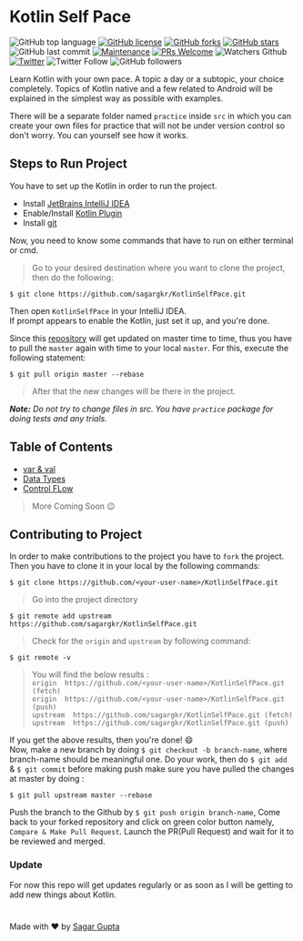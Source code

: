 # Kotlin Self Pace

![GitHub top language](https://img.shields.io/github/languages/top/sagargkr/KotlinSelfPace?color=black)
[![GitHub license](https://img.shields.io/github/license/sagargkr/KotlinSelfPace?color=black&logo=license)](https://github.com/sagargkr/KotlinSelfPace/blob/master/LICENSE)
[![GitHub forks](https://img.shields.io/github/forks/sagargkr/KotlinSelfPace?color=black&logo=forks)](https://github.com/sagargkr/KotlinSelfPace/network)
[![GitHub stars](https://img.shields.io/github/stars/sagargkr/KotlinSelfPace?color=black&logo=stars)](https://github.com/sagargkr/KotlinSelfPace/stargazers)
![GitHub last commit](https://img.shields.io/github/last-commit/sagargkr/KotlinSelfPace?color=black)
[![Maintenance](https://img.shields.io/badge/Maintained%3F-yes-black.svg)](https://github.com/sagargkr/KotlinSelfPace/graphs/commit-activity)
[![PRs Welcome](https://img.shields.io/badge/PRs-welcome-black.svg)](https://github.com/sagargkr/KotlinSelfPace/pulls)
![Watchers Github](https://badgen.net/github/watchers/sagargkr/KotlinSelfPace?color=black)
[![Twitter](https://img.shields.io/twitter/url?logo=twitter&style=social&url=https%3A%2F%2Ftwitter.com%2Fsagargkr)](https://twitter.com/intent/tweet?text=Checkout:&url=https%3A%2F%2Fgithub.com%2Fsagargkr%2FKotlinSelfPace)
![Twitter Follow](https://img.shields.io/twitter/follow/sagargkr?label=Follow&style=social)
![GitHub followers](https://img.shields.io/github/followers/sagargkr?style=social)

Learn Kotlin with your own pace. A topic a day or a subtopic, your choice completely. Topics of Kotlin native and a few related to Android will be explained in the simplest way as possible with 
examples.

There will be a separate folder named `practice` inside `src` in which you can create your own files for practice that will not be 
under version control so don't worry. You can yourself see how it works.


## Steps to Run Project

You have to set up the Kotlin in order to run the project. 
- Install [JetBrains IntelliJ IDEA](https://www.jetbrains.com/idea/download/)
- Enable/Install [Kotlin Plugin](https://plugins.jetbrains.com/plugin/6954-kotlin)
- Install [git](https://git-scm.com/downloads)

Now, you need to know some commands that have to run on either terminal or cmd.

> Go to your desired destination where you want to clone the project, then do the following:

```$ git clone https://github.com/sagargkr/KotlinSelfPace.git```

Then open `KotlinSelfPace` in your IntelliJ IDEA.<br>
If prompt appears to enable the Kotlin, just set it up, and you're done.

Since this [repository](https://github.com/sagargkr/KotlinSelfPace) will get updated on master time to time, thus you 
have to pull the `master` again with time to your local `master`. For this, execute the following statement:


```$ git pull origin master --rebase```

> After that the new changes will be there in the project.

_**Note:** Do not try to change files in src. You have `practice` package for doing tests and any trials._ 

## Table of Contents

- [var & val](src/varAndVal)
- [Data Types](src/dataTypes)
- [Control FLow](src/controlFlow)

> More Coming Soon 😉

## Contributing to Project

In order to make contributions to the project you have to `fork` the project. Then you have to clone it in your local 
by the following commands:

```$ git clone https://github.com/<your-user-name>/KotlinSelfPace.git ```

> Go into the project directory

```$ git remote add upstream https://github.com/sagargkr/KotlinSelfPace.git```

> Check for the `origin` and `upstream` by following command:

```$ git remote -v```

> You will find the below results : <br>
> ```origin  https://github.com/<your-user-name>/KotlinSelfPace.git (fetch)```<br>
> ```origin  https://github.com/<your-user-name>/KotlinSelfPace.git (push)```<br>
> ```upstream  https://github.com/sagargkr/KotlinSelfPace.git (fetch)```<br>
> ```upstream  https://github.com/sagargkr/KotlinSelfPace.git (push)```<br>

If you get the above results, then you're done! :smile: <br>
Now, make a new branch by doing ```$ git checkout -b branch-name```, where branch-name should be meaningful one.
Do your work, then do ```$ git add ``` & ```$ git commit``` before making push make sure you have pulled the changes 
at master by doing :

```$ git pull upstream master --rebase```

Push the branch to the Github by ```$ git push origin branch-name```, Come back to your forked repository and 
click on green color button namely, ```Compare & Make Pull Request```. Launch the PR(Pull Request) and wait for it to 
be reviewed and merged. 

### Update
For now this repo will get updates regularly or as soon as I will be getting to add new things about Kotlin.

#
Made with :heart: by [Sagar Gupta](https://github.com/sagargkr)

